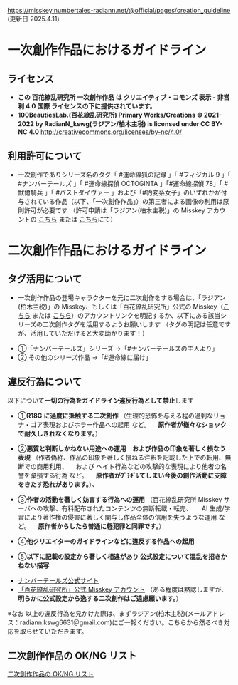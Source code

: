 https://misskey.numbertales-radiann.net/@official/pages/creation_guideline
(更新日 2025.4.11)

# 一次創作作品におけるガイドライン

## ライセンス

- **この 百花繚乱研究所 一次創作作品 は クリエイティブ・コモンズ 表示 - 非営利 4.0 国際 ライセンスの下に提供されています。**
- **100BeautiesLab.(百花繚乱研究所) Primary Works/Creations © 2021-2022 by RadianN_kswg(ラジアン/柏木主税) is licensed under CC BY-NC 4.0**
  http://creativecommons.org/licenses/by-nc/4.0/

## 利用許可について

- 一次創作でありシリーズ名のタグ「 #運命線狐の記録 」「 #フィジカル 9 」「 #ナンバーテールズ 」「 #運命線探偵 OCTOGINTA 」「#運命線探偵 78」「 #獣爾騎兵 」「 #パストダイヴァー 」および「#豹変系女子」のいずれかが付与されている作品（以下、「一次創作作品」）の第三者による画像の利用は原則許可が必要です
  （許可申請は「ラジアン(柏木主税)」の Misskey アカウントの [こちら](htps://misskey.io/@RadianN_kswg@misskey.numbertales-radiann.net) または [こちら](htps://misskey.io/@RadianN_kswg@misskey.flowers)にて）

# 二次創作作品におけるガイドライン

## タグ活用について

- 一次創作作品の登場キャラクターを元に二次創作をする場合は、「ラジアン(柏木主税)」の Misskey、もしくは「百花繚乱研究所」公式の Misskey（[こちら](https://misskey.io/@official@misskey.numbertales-radiann.net) または [こちら](https://misskey.io/@100BTYsLab_official@misskey.io)）のアカウントリンクを明記するか、以下にある該当シリーズの二次創作タグを活用するようお願いします
  （タグの明記は任意ですが、活用していただけると大変助かります！）

* ①「ナンバーテールズ」シリーズ →「#ナンバーテールズの主人より」
* ② その他のシリーズ作品 →「#運命線に届け」

## 違反行為について

以下について**一切の行為をガイドライン違反行為として禁止**します

- ①**R18G に過度に抵触する二次創作**
  （生理的恐怖を与える程の過剰なリョナ・ゴア表現およびホラー作品への起用 など。
  　**原作者が様々なショックで耐久しきれなくなります。**）

- ②**悪質と判断しかねない用途への運用　および作品の印象を著しく損なう表現**
  （作者偽称、作品の印象を著しく損ねる注釈を記載した上での転用、無断での商用利用、
  　および ヘイト行為などの攻撃的な表現により他者の名誉を棄損する行為 など。
  　**原作者がﾌﾞﾁｷﾞﾚてしまい今後の創作活動に支障をきたす恐れがあります。**）、

- ③**作者の活動を著しく妨害する行為への運用**
  （百花繚乱研究所 Misskey サーバへの攻撃、有料配布されたコンテンツの無断転載・転売、
  　 AI 生成/学習により著作権の侵害に著しく関与し作品全体の信用を失うような運用 など。
  　**原作者からしたら普通に軽犯罪と同罪です。**）

- ④**他クリエイターのガイドラインなどに違反する作品への起用**

- ⑤**以下に記載の設定から著しく相違があり 公式設定について混乱を招きかねない描写**

* [ナンバーテールズ公式サイト](http://www.numbertales-radiann.com)
* [「百花繚乱研究所」公式 Misskey アカウント](https://misskey.io/@offical/@https://numbertales-radiann.net)
  （ある程度は黙認しますが、**明らかに公式設定から逸する二次創作はご遠慮願います。**）

※なお 以上の違反行為を見かけた際は、まずラジアン(柏木主税)(メールアドレス：radiann.kswg6631＠gmail.com)にご一報ください。こちらから然るべき対応を取らせていただきます。

## 二次創作作品の OK/NG リスト

[二次創作作品の OK/NG リスト](./SecondaryWorksPermissionList_JP.png)
